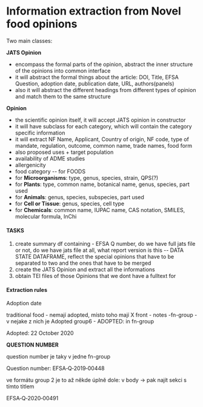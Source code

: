 # Information extraction from Novel food opinions

Two main classes:

**JATS Opinion** 
- encompass the formal parts of the opinion, abstract the inner structure of the opinions into common interface
- it will abstract the formal things about the article: DOI, Title, EFSA Question, adoption date, publication date,
URL, authors(panels)
- also it will abstract the different headings from different types of opinion and match them to the same structure

**Opinion** 
- the scientific opinion itself, it will accept JATS opinion in constructor
- it will have subclass for each category, which will contain the category specific information
- it will extract NF Name, Applicant, Country of origin, NF code, type of mandate, regulation, outcome,
common name, trade names, food form
- also proposed uses + target population
- availability of ADME studies
- allergenicity 
- food category -- for FOODS 
- for **Microorganisms**: type, genus, species, strain, QPS(?)
- for **Plants**: type, common name, botanical name, genus, species, part used
- for **Animals**: genus, species, subspecies, part used
- for **Cell or Tissue**: genus, species, cell type
- for **Chemicals**: common name, IUPAC name, CAS notation, SMILES, molecular formula, InChi


#### TASKS
1. create summary df containing - EFSA Q number, do we have full jats file or not, do we have jats file at all, what report version is this -- DATA STATE DATAFRAME, reflect the special opinions that have to be separated to two and the ones that have to be merged 
2. create the JATS Opinion and extract all the informations
3. obtain TEI files of those Opinions that we dont have a fulltext for


#### Extraction rules


Adoption date

traditional food - nemají adopted, místo toho mají X
front - notes -fn-group - v nejake z nich je Adopted
group6 - ADOPTED: in fn-group 
<fn id="efs26305-note-1203" xml:lang="en">
<p>Adopted: 22 October 2020</p>
</fn>

**QUESTION NUMBER**

question number je taky v jedne fn-group
<fn id="efs26305-note-1002" xml:lang="en">
<p>
<bold>Question number:</bold>
EFSA‐Q‐2019‐00448
</p>
</fn>


ve formátu group 2 je to až někde úplně dole:
v body -> pak najít sekci s tímto titlem

<sec id="efs28416-sec-0024" xml:lang="en">
<title>QUESTION NUMBER</title>
<p xml:lang="en">EFSA‐Q‐2020‐00491</p>
</sec>